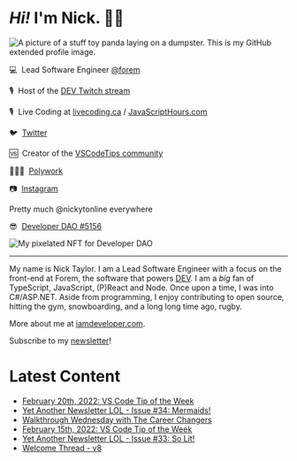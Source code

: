 # <em>Hi!</em> I'm Nick. 👋🏻

![A picture of a stuff toy panda laying on a dumpster. This is my GitHub extended profile image.](https://res.cloudinary.com/nickytonline/image/upload/w_1280,h_669,c_fill,q_auto,f_auto/w_860,c_fit,co_rgb:ffffff,g_south_west,x_30,y_280,l_text:roboto_64_bold:Not%20a%20real%20panda/w_860,c_fit,co_rgb:ffffff/social)


💻&nbsp;&nbsp;Lead Software Engineer [@forem](https://github.com/forem)

🎙&nbsp;&nbsp;Host of the [DEV Twitch stream](https://twitch.tv/thepracticaldev)

🎙️&nbsp;&nbsp;Live Coding at [livecoding.ca](https://livecoding.ca) / [JavaScriptHours.com](https://javascripthours.com)

🐦&nbsp;&nbsp;[Twitter](https://twitter.com/nickytonline)

🆚&nbsp;&nbsp;Creator of the [VSCodeTips community](https://community.vscodetips.com)

🤹🏻‍♂️&nbsp;&nbsp;[Polywork](https://timeline.iamdeveloper.com)

📷&nbsp;&nbsp;[Instagram](https://instagram.com/nickytonline)

Pretty much @nickytonline everywhere

😎&nbsp;&nbsp;[Developer DAO #5156](https://opensea.io/assets/0x25ed58c027921e14d86380ea2646e3a1b5c55a8b/5156)

![My pixelated NFT for Developer DAO](https://user-images.githubusercontent.com/833231/139519006-dc013290-1263-42dc-bf9f-beddfb8da592.png)

<hr />

My name is Nick Taylor. I am a Lead Software Engineer with a focus on the front-end at Forem, the software that powers <a href="https://dev.to">DEV</a>. I am a <em>big</em> fan of TypeScript, JavaScript, (P)React and Node. Once upon a time, I was into C#/ASP.NET. Aside from programming, I enjoy contributing to open source, hitting the gym, snowboarding, and a long long time ago, rugby.

More about me at [iamdeveloper.com](https://iamdeveloper.com).

Subscribe to my [newsletter](https://www.iamdeveloper.com/posts/i-started-a-newsletter-3g8d)!

# Latest Content
<!-- BLOG-POST-LIST:START -->
- [February 20th, 2022: VS Code Tip of the Week](https://community.vscodetips.com/nickytonline/february-20th-2022-vs-code-tip-of-the-week-4ge0)
- [Yet Another Newsletter LOL - Issue #34: Mermaids!](https://www.getrevue.co/profile/nickytonline/issues/yet-another-newsletter-lol-issue-34-mermaids-1037271)
- [Walkthrough Wednesday with The Career Changers](https://www.youtube.com/watch?v=kKo0jxcqHc0)
- [February 15th, 2022: VS Code Tip of the Week](https://community.vscodetips.com/nickytonline/february-15th-2022-vs-code-tip-of-the-week-4jik)
- [Yet Another Newsletter LOL - Issue #33: So Lit!](https://www.getrevue.co/profile/nickytonline/issues/yet-another-newsletter-lol-issue-33-so-lit-1025903)
- [Welcome Thread - v8](https://community.vscodetips.com/nickytonline/welcome-thread-v8-20bc)
<!-- BLOG-POST-LIST:END -->
